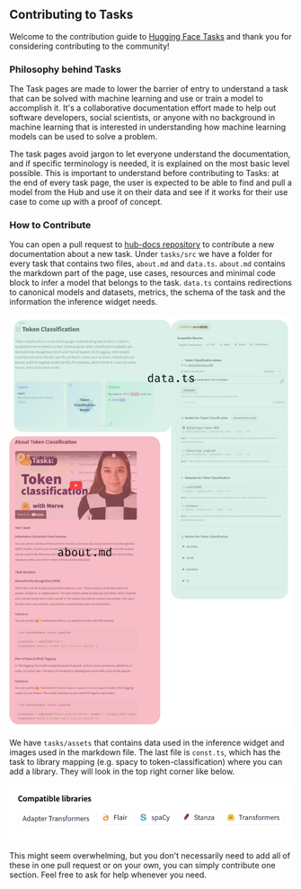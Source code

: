 ## Contributing to Tasks

Welcome to the contribution guide to [Hugging Face Tasks](https://huggingface.co/tasks) and thank you for considering contributing to the community!

### Philosophy behind Tasks

The Task pages are made to lower the barrier of entry to understand a task that can be solved with machine learning and use or train a model to accomplish it. It's a collaborative documentation effort made to help out software developers, social scientists, or anyone with no background in machine learning that is interested in understanding how machine learning models can be used to solve a problem. 

The task pages avoid jargon to let everyone understand the documentation, and if specific terminology is needed, it is explained on the most basic level possible. This is important to understand before contributing to Tasks: at the end of every task page, the user is expected to be able to find and pull a model from the Hub and use it on their data and see if it works for their use case to come up with a proof of concept.

### How to Contribute
You can open a pull request to [hub-docs repository](https://github.com/huggingface/hub-docs) to contribute a new documentation about a new task. Under `tasks/src` we have a folder for every task that contains two files, `about.md` and `data.ts`. `about.md` contains the markdown part of the page, use cases, resources and minimal code block to infer a model that belongs to the task. `data.ts` contains redirections to canonical models and datasets, metrics, the schema of the task and the information the inference widget needs. 

![Anatomy of a Task Page](tasks/assets/contribution-guide/anatomy.png)

We have `tasks/assets` that contains data used in the inference widget and images used in the markdown file. The last file is `const.ts`, which has the task to library mapping (e.g. spacy to token-classification) where you can add a library. They will look in the top right corner like below.

![Libraries of a Task](tasks/assets/contribution-guide/libraries.png)

This might seem overwhelming, but you don't necessarily need to add all of these in one pull request or on your own, you can simply contribute one section. Feel free to ask for help whenever you need. 